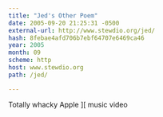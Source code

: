 ```yaml
---
title: "Jed's Other Poem"
date: 2005-09-20 21:25:31 -0500
external-url: http://www.stewdio.org/jed/
hash: 8febae4afd706b7ebf64707e6469ca46
year: 2005
month: 09
scheme: http
host: www.stewdio.org
path: /jed/

---
```


Totally whacky Apple ][ music video
